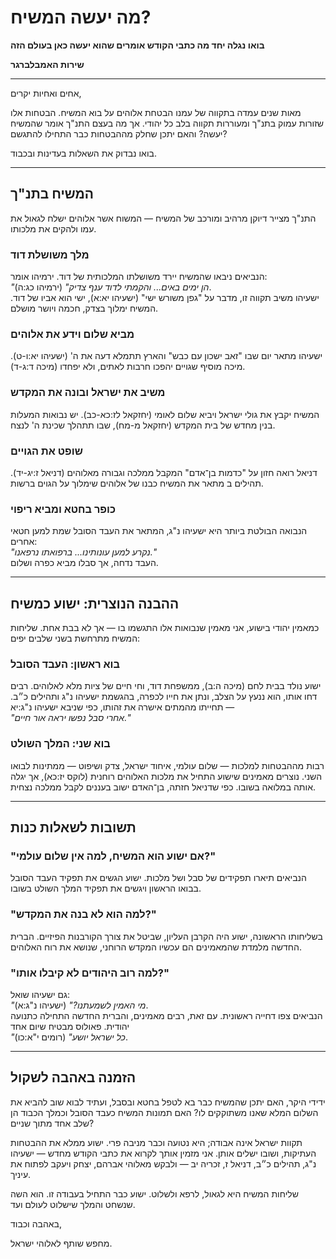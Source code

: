 # מה יעשה המשיח?

**בואו נגלה יחד מה כתבי הקודש אומרים שהוא יעשה כאן בעולם הזה**

**שירות האמבלברגר**

---

אחים ואחיות יקרים,

מאות שנים עמדה בתקווה של עמנו הבטחת אלוהים על בוא המשיח. הבטחות אלו שזורות עמוק בתנ"ך ומעוררות תקווה בלב כל יהודי. אך מה בעצם התנ"ך אומר שהמשיח יעשה? והאם יתכן שחלק מההבטחות כבר התחילו להתגשם?

בואו נבדוק את השאלות בעדינות ובכבוד.

---

## המשיח בתנ"ך

התנ"ך מצייר דיוקן מרהיב ומורכב של המשיח — המשוח אשר אלוהים ישלח לגאול את עמו ולהקים את מלכותו.

### מלך משושלת דוד

הנביאים ניבאו שהמשיח יירד משושלתו המלכותית של דוד. ירמיהו אומר:  
_"הן ימים באים... והקמתי לדוד ענף צדיק"_ (ירמיהו כג:ה).  
ישעיהו משיב תקווה זו, מדבר על "גפן משורש ישי" (ישעיהו יא:א), ישי הוא אביו של דוד. המשיח ימלוך בצדק, חכמה ויושר מושלם.

### מביא שלום וידע את אלוהים

ישעיהו מתאר יום שבו "זאב ישכון עם כבש" והארץ תתמלא דעה את ה' (ישעיהו יא:ו-ט). מיכה מוסיף שגויים יהפכו חרבות לאתים, ולא יפחדו (מיכה ד:ג-ד).

### משיב את ישראל ובונה את המקדש

המשיח יקבץ את גולי ישראל ויביא שלום לאומי (יחזקאל לז:כא-כב). יש נבואות המעלות בנין מחדש של בית המקדש (יחזקאל מ-מח), שבו תתהלך שכינת ה' לנצח.

### שופט את הגויים

דניאל רואה חזון על "כדמות בן־אדם" המקבל ממלכה וגבורה מאלוהים (דניאל ז:יג-יד). תהילים ב מתאר את המשיח כבנו של אלוהים שימלוך על הגוים ברשות.

### כופר בחטא ומביא ריפוי

הנבואה הבולטת ביותר היא ישעיהו נ"ג, המתאר את העבד הסובל שמת למען חטאי אחרים:  
_"נקרע למען עונותינו... ברפואתו נרפאנו."_  
העבד נדחה, אך סבלו מביא כפרה ושלום.

---

## ההבנה הנוצרית: ישוע כמשיח

כמאמין יהודי בישוע, אני מאמין שנבואות אלו התגשמו בו — אך לא בבת אחת. שליחות המשיח מתרחשת בשני שלבים יפים:

### בוא ראשון: העבד הסובל

ישוע נולד בבית לחם (מיכה ה:ב), ממשפחת דוד, וחי חיים של ציות מלא לאלוהים. רבים דחו אותו, הוא ננעץ על הצלב, ונתן את חייו לכפרה, בהגשמת ישעיהו נ"ג ותהילים כ״ב. תחייתו מהמתים אישרה את זהותו, כפי שניבא ישעיהו נ"ג:יא —  
_"אחרי סבל נפשו יראה אור חיים."_

### בוא שני: המלך השולט

רבות מההבטחות למלכות — שלום עולמי, איחוד ישראל, צדק ושיפוט — ממתינות לבואו השני. נוצרים מאמינים שישוע התחיל את מלכות האלוהים רוחנית (לוקס יז:כא), אך יגלה אותה במלואה בשובו. כפי שדניאל חזתה, בן־האדם ישוב בעננים לקבל ממלכה נצחית.

---

## תשובות לשאלות כנות

### "אם ישוע הוא המשיח, למה אין שלום עולמי?"

הנביאים תיארו תפקידים של סבל ושל מלכות. ישוע הגשים את תפקיד העבד הסובל בבואו הראשון ויגשים את תפקיד המלך השולט בשובו.

### "למה הוא לא בנה את המקדש?"

בשליחותו הראשונה, ישוע היה הקרבן העליון, שביטל את צורך הקורבנות הפיזיים. הברית החדשה מלמדת שהמאמינים הם עכשיו המקדש הרוחני, שנושא את רוח האלוהים.

### "למה רוב היהודים לא קיבלו אותו?"

גם ישעיהו שואל:  
_"מי האמין לשמעתנו?"_ (ישעיהו נ"ג:א).  
הנביאים צפו דחייה ראשונית. עם זאת, רבים מאמינים, והברית החדשה התחילה כתנועה יהודית. פאולוס מבטיח שיום אחד  
_"כל ישראל יושע"_ (רומים י"א:כו).

---

## הזמנה באהבה לשקול

ידידי היקר, האם יתכן שהמשיח כבר בא לטפל בחטא ובסבל, ועתיד לבוא שוב להביא את השלום המלא שאנו משתוקקים לו? האם תמונות המשיח כעבד הסובל וכמלך הכבוד הן שלב אחד מתוך שניים?

תקוות ישראל אינה אבודה; היא נטועה וכבר מניבה פרי. ישוע ממלא את ההבטחות העתיקות, ושובו ישלים אותן. אני מזמין אותך לקרוא את כתבי הקודש מחדש — ישעיהו נ"ג, תהילים כ״ב, דניאל ז, זכריה יב — ולבקש מאלוהי אברהם, יצחק ויעקב לפתוח את עיניך.

שליחות המשיח היא לגאול, לרפא ולשלוט. ישוע כבר התחיל בעבודה זו. הוא השה שנשחט והמלך שישלוט לעולם ועד.

באהבה וכבוד,

מחפש שותף לאלוהי ישראל.
